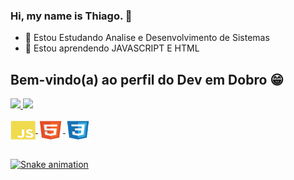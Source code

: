 ### Hi, my name is Thiago. 👋

- 🔭 Estou Estudando Analise e Desenvolvimento de Sistemas
- 🌱 Estou aprendendo JAVASCRIPT E HTML


## Bem-vindo(a) ao perfil do Dev em Dobro 😁

 <div>
   <a href="https://github.com/thiagofarrabal
">
   <img height="180em" src="https://github-readme-stats.vercel.app/api?username=thiagofarrabal&show_icons=true&theme=tokyonight&include_all_commits=true&count_private=true"/>
   <img height="180em" src="https://github-readme-stats.vercel.app/api/top-langs/?username=thiagofarrabal&layout=compact&langs_count=6&theme=tokyonight"/>

</div>
<div style="display: inline_block"><br>
  <img align="center" alt="Js" height="30" width="40" src="https://raw.githubusercontent.com/devicons/devicon/master/icons/javascript/javascript-plain.svg">
  <img align="center" alt="HTML" height="30" width="40" src="https://raw.githubusercontent.com/devicons/devicon/master/icons/html5/html5-original.svg">
  <img align="center" alt="CSS" height="30" width="40" src="https://raw.githubusercontent.com/devicons/devicon/master/icons/css3/css3-original.svg">
</div>
 
 <br>
 
 
  
  ![Snake animation](https://github.com/thiagofarrabal/thiagofarrabal/blob/output/github-contribution-grid-snake.svg)

</div>
